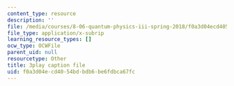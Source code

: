 ```yaml
---
content_type: resource
description: ''
file: /media/courses/8-06-quantum-physics-iii-spring-2018/f0a3d04ecd4054bdbdb6be6fdbca67fc_7Y5me3mwXpA.vtt
file_type: application/x-subrip
learning_resource_types: []
ocw_type: OCWFile
parent_uid: null
resourcetype: Other
title: 3play caption file
uid: f0a3d04e-cd40-54bd-bdb6-be6fdbca67fc
---
```

